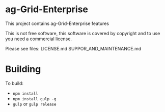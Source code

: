 
ag-Grid-Enterprise
==============

This project contains ag-Grid-Enterprise features

This is not free software, this software is covered by copyright and to use you need a commercial license.

Please see files:
LICENSE.md
SUPPOR_AND_MAINTENANCE.md

Building
==============

To build:
- `npm install`
- `npm install gulp -g`
- `gulp` or `gulp release`
